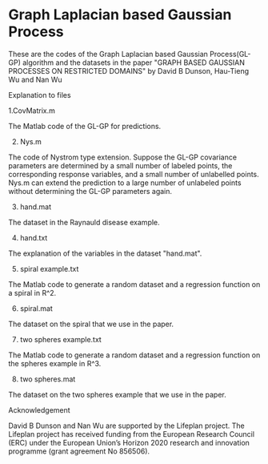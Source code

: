 # Graph Laplacian based Gaussian Process
These are the codes of the Graph Laplacian based Gaussian Process(GL-GP) algorithm and the datasets in the paper "GRAPH BASED GAUSSIAN PROCESSES ON RESTRICTED DOMAINS" by David B Dunson, Hau-Tieng Wu and Nan Wu

Explanation to files 

1.CovMatrix.m

The Matlab code of the GL-GP for predictions.

2. Nys.m

The code of Nystrom type extension. Suppose the GL-GP covariance parameters are determined by a small number of labeled points, the corresponding response variables, and a small number of unlabelled points. Nys.m can extend the prediction to a large number of unlabeled points without determining the GL-GP parameters again. 

3. hand.mat

The dataset in the Raynauld disease example. 

4. hand.txt

The explanation of the variables in the dataset "hand.mat".

5. spiral example.txt

The Matlab code to generate a random dataset and a regression function on a spiral in R^2.

6. spiral.mat

The dataset on the spiral that we use in the paper.

7. two spheres example.txt

The Matlab code to generate a random dataset and a regression function on the spheres example in R^3.

8. two spheres.mat

The dataset on the two spheres example that we use in the paper.


Acknowledgement 

David B Dunson and Nan Wu are supported by the Lifeplan project.  The Lifeplan project has received funding from the European Research Council (ERC) under the European Union’s Horizon 2020 research and innovation  programme (grant agreement No 856506).
